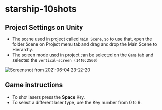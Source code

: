 # starship-10shots

## Project Settings on Unity
- The scene used in project called `Main Scene`, so to use that, open the folder Scene on Project menu tab and drag and drop the Main Scene to Hierarchy.
- The screen mode used in project can be selected on the `Game` tab and selected the `vertical-screen (1440:2560)`

![Screenshot from 2021-06-04 23-22-20](https://user-images.githubusercontent.com/25979761/120878637-ca4b7180-c58b-11eb-9cf5-980eb239bf56.png)


## Game instructions
- To shot lasers press the **Space** Key.
- To select a different laser type, use the Key number from 0 to 9.
